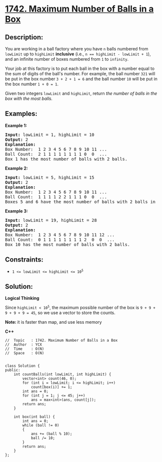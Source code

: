 # [1742. Maximum Number of Balls in a Box](https://leetcode.com/problems/maximum-number-of-balls-in-a-box/)


## Description:

<p>You are working in a ball factory where you have <code>n</code> balls numbered from <code>lowLimit</code> up to <code>highLimit</code> <strong>inclusive</strong> (i.e., <code>n == highLimit - lowLimit + 1</code>), and an infinite number of boxes numbered from <code>1</code> to <code>infinity</code>.</p>

<p>Your job at this factory is to put each ball in the box with a number equal to the sum of digits of the ball's number. For example, the ball number <code>321</code> will be put in the box number <code>3 + 2 + 1 = 6</code> and the ball number <code>10</code> will be put in the box number <code>1 + 0 = 1</code>.</p>

<p>Given two integers <code>lowLimit</code> and <code>highLimit</code>, return <em>the number of balls in the box with the most balls.</em></p>


## Examples:

<strong>Example 1:</strong>
<pre>
<strong>Input:</strong> lowLimit = 1, highLimit = 10
<strong>Output:</strong> 2
<strong>Explanation:</strong> 
Box Number:  1 2 3 4 5 6 7 8 9 10 11 ...
Ball Count:  2 1 1 1 1 1 1 1 1 0  0  ...
Box 1 has the most number of balls with 2 balls.
</pre>

<strong>Example 2:</strong>
<pre>
<strong>Input:</strong> lowLimit = 5, highLimit = 15
<strong>Output:</strong> 2
<strong>Explanation:</strong> 
Box Number:  1 2 3 4 5 6 7 8 9 10 11 ...
Ball Count:  1 1 1 1 2 2 1 1 1 0  0  ...
Boxes 5 and 6 have the most number of balls with 2 balls in each.
</pre>

<strong>Example 3:</strong>
<pre>
<strong>Input:</strong> lowLimit = 19, highLimit = 28
<strong>Output:</strong> 2
<strong>Explanation:</strong> 
Box Number:  1 2 3 4 5 6 7 8 9 10 11 12 ...
Ball Count:  0 1 1 1 1 1 1 1 1 2  0  0  ...
Box 10 has the most number of balls with 2 balls.
</pre>


## Constraints:

<ul>
    <li><code>1 &lt;= lowLimit &lt;= highLimit &lt;= 10<sup>5</sup></code></li>
</ul>


## Solution:

<strong>Logical Thinking</strong>
<p>Since <code>highLimit &lt; 10<sup>5</sup></code>, the maximum possible number of the box is <code>9 + 9 + 9 + 9 + 9 = 45</code>, so we use a vector to store the counts.</p>

<p><strong>Note: </strong> it is faster than map, and use less memory</p>

<strong>C++</strong>

```
//  Topic   : 1742. Maximum Number of Balls in a Box
//  Author  : YCX
//  Time    : O(N)
//  Space   : O(N)


class Solution {
public:
    int countBalls(int lowLimit, int highLimit) {
        vector<int> count(46, 0);
        for (int i = lowLimit; i <= highLimit; i++)
            count[box(i)] += 1;
        int ans = 0;
        for (int j = 1; j <= 45; j++)
            ans = max<int>(ans, count[j]);
        return ans;
    }
    
    int box(int ball) {
        int ans = 0;
        while (ball != 0)
        {
            ans += (ball % 10);
            ball /= 10;
        }
        return ans;
    }
};
```